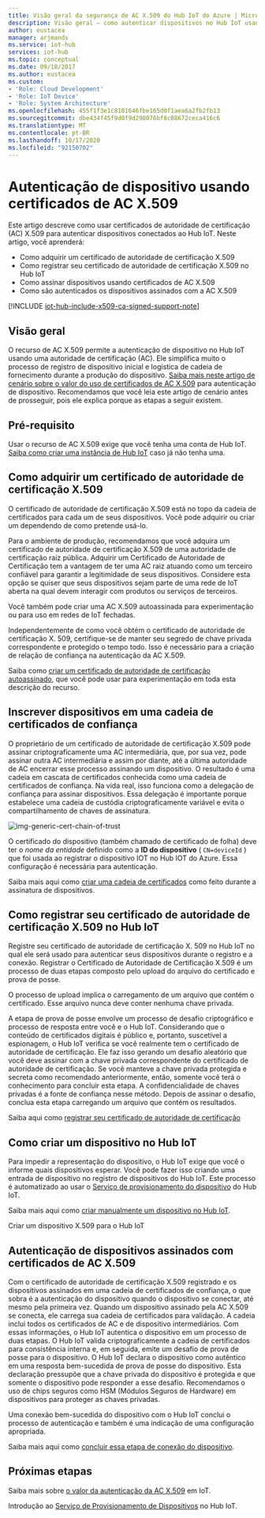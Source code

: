 ```yaml
---
title: Visão geral da segurança de AC X.509 do Hub IoT do Azure | Microsoft Docs
description: Visão geral – como autenticar dispositivos no Hub IoT usando autoridades de certificação X.509.
author: eustacea
manager: arjmands
ms.service: iot-hub
services: iot-hub
ms.topic: conceptual
ms.date: 09/18/2017
ms.author: eustacea
ms.custom:
- 'Role: Cloud Development'
- 'Role: IoT Device'
- 'Role: System Architecture'
ms.openlocfilehash: 455f1f3e1c8181646fbe165d0f1aea6a2fb2fb13
ms.sourcegitcommit: dbe434f45f9d0f9d298076bf8c08672ceca416c6
ms.translationtype: MT
ms.contentlocale: pt-BR
ms.lasthandoff: 10/17/2020
ms.locfileid: "92150702"
---
```

# <a name="device-authentication-using-x509-ca-certificates"></a>Autenticação de dispositivo usando certificados de AC X.509

Este artigo descreve como usar certificados de autoridade de certificação (AC) X.509 para autenticar dispositivos conectados ao Hub IoT.  Neste artigo, você aprenderá:

* Como adquirir um certificado de autoridade de certificação X.509
* Como registrar seu certificado de autoridade de certificação X.509 no Hub IoT
* Como assinar dispositivos usando certificados de AC X.509
* Como são autenticados os dispositivos assinados com a AC X.509

[!INCLUDE [iot-hub-include-x509-ca-signed-support-note](../../includes/iot-hub-include-x509-ca-signed-support-note.md)]

## <a name="overview"></a>Visão geral

O recurso de AC X.509 permite a autenticação de dispositivo no Hub IoT usando uma autoridade de certificação (AC). Ele simplifica muito o processo de registro de dispositivo inicial e logística de cadeia de fornecimento durante a produção do dispositivo. [Saiba mais neste artigo de cenário sobre o valor do uso de certificados de AC X.509](iot-hub-x509ca-concept.md) para autenticação de dispositivo.  Recomendamos que você leia este artigo de cenário antes de prosseguir, pois ele explica porque as etapas a seguir existem.

## <a name="prerequisite"></a>Pré-requisito

Usar o recurso de AC X.509 exige que você tenha uma conta de Hub IoT.  [Saiba como criar uma instância de Hub IoT](quickstart-send-telemetry-dotnet.md) caso já não tenha uma.

## <a name="how-to-get-an-x509-ca-certificate"></a>Como adquirir um certificado de autoridade de certificação X.509

O certificado de autoridade de certificação X.509 está no topo da cadeia de certificados para cada um de seus dispositivos.  Você pode adquirir ou criar um dependendo de como pretende usá-lo.

Para o ambiente de produção, recomendamos que você adquira um certificado de autoridade de certificação X.509 de uma autoridade de certificação raiz pública. Adquirir um Certificado de Autoridade de Certificação tem a vantagem de ter uma AC raiz atuando como um terceiro confiável para garantir a legitimidade de seus dispositivos. Considere esta opção se quiser que seus dispositivos sejam parte de uma rede de IoT aberta na qual devem interagir com produtos ou serviços de terceiros.

Você também pode criar uma AC X.509 autoassinada para experimentação ou para uso em redes de IoT fechadas.

Independentemente de como você obtém o certificado de autoridade de certificação X. 509, certifique-se de manter seu segredo de chave privada correspondente e protegido o tempo todo.  Isso é necessário para a criação de relação de confiança na autenticação da AC X.509.

Saiba como [criar um certificado de autoridade de certificação autoassinado](https://github.com/Azure/azure-iot-sdk-c/blob/master/tools/CACertificates/CACertificateOverview.md), que você pode usar para experimentação em toda esta descrição do recurso.

## <a name="sign-devices-into-the-certificate-chain-of-trust"></a>Inscrever dispositivos em uma cadeia de certificados de confiança

O proprietário de um certificado de autoridade de certificação X.509 pode assinar criptograficamente uma AC intermediária, que, por sua vez, pode assinar outra AC intermediária e assim por diante, até a última autoridade de AC encerrar esse processo assinando um dispositivo. O resultado é uma cadeia em cascata de certificados conhecida como uma cadeia de certificados de confiança. Na vida real, isso funciona como a delegação de confiança para assinar dispositivos. Essa delegação é importante porque estabelece uma cadeia de custódia criptograficamente variável e evita o compartilhamento de chaves de assinatura.

![img-generic-cert-chain-of-trust](./media/generic-cert-chain-of-trust.png)

O certificado do dispositivo (também chamado de certificado de folha) deve ter o *nome da entidade* definido como a **ID do dispositivo** ( `CN=deviceId` ) que foi usada ao registrar o dispositivo IOT no Hub IOT do Azure. Essa configuração é necessária para autenticação.

Saiba mais aqui como [criar uma cadeia de certificados](https://github.com/Azure/azure-iot-sdk-c/blob/master/tools/CACertificates/CACertificateOverview.md) como feito durante a assinatura de dispositivos.

## <a name="how-to-register-the-x509-ca-certificate-to-iot-hub"></a>Como registrar seu certificado de autoridade de certificação X.509 no Hub IoT

Registre seu certificado de autoridade de certificação X. 509 no Hub IoT no qual ele será usado para autenticar seus dispositivos durante o registro e a conexão.  Registrar o Certificado de Autoridade de Certificação X.509 é um processo de duas etapas composto pelo upload do arquivo do certificado e prova de posse.

O processo de upload implica o carregamento de um arquivo que contém o certificado.  Esse arquivo nunca deve conter nenhuma chave privada.

A etapa de prova de posse envolve um processo de desafio criptográfico e processo de resposta entre você e o Hub IoT.  Considerando que o conteúdo de certificados digitais é público e, portanto, suscetível a espionagem, o Hub IoT verifica se você realmente tem o certificado de autoridade de certificação.  Ele faz isso gerando um desafio aleatório que você deve assinar com a chave privada correspondente do certificado de autoridade de certificação.  Se você manteve a chave privada protegida e secreta como recomendado anteriormente, então, somente você terá o conhecimento para concluir esta etapa. A confidencialidade de chaves privadas é a fonte de confiança nesse método.  Depois de assinar o desafio, conclua esta etapa carregando um arquivo que contém os resultados.

Saiba aqui como [registrar seu certificado de autoridade de certificação](iot-hub-security-x509-get-started.md#register-x509-ca-certificates-to-your-iot-hub)

## <a name="how-to-create-a-device-on-iot-hub"></a>Como criar um dispositivo no Hub IoT

Para impedir a representação do dispositivo, o Hub IoT exige que você o informe quais dispositivos esperar.  Você pode fazer isso criando uma entrada de dispositivo no registro de dispositivos do Hub IoT.  Este processo é automatizado ao usar o [Serviço de provisionamento do dispositivo](https://azure.microsoft.com/blog/azure-iot-hub-device-provisioning-service-preview-automates-device-connection-configuration/) do Hub IoT. 

Saiba mais aqui como [criar manualmente um dispositivo no Hub IoT](iot-hub-security-x509-get-started.md#create-an-x509-device-for-your-iot-hub).

Criar um dispositivo X.509 para o Hub IoT

## <a name="authenticating-devices-signed-with-x509-ca-certificates"></a>Autenticação de dispositivos assinados com certificados de AC X.509

Com o certificado de autoridade de certificação X.509 registrado e os dispositivos assinados em uma cadeia de certificados de confiança, o que sobra é a autenticação do dispositivo quando o dispositivo se conectar, até mesmo pela primeira vez.  Quando um dispositivo assinado pela AC X.509 se conecta, ele carrega sua cadeia de certificados para validação. A cadeia inclui todos os certificados de AC e de dispositivo intermediários.  Com essas informações, o Hub IoT autentica o dispositivo em um processo de duas etapas.  O Hub IoT valida criptograficamente a cadeia de certificados para consistência interna e, em seguida, emite um desafio de prova de posse para o dispositivo.  O Hub IoT declara o dispositivo como autêntico em uma resposta bem-sucedida de prova de posse do dispositivo.  Esta declaração pressupõe que a chave privada do dispositivo é protegida e que somente o dispositivo pode responder a esse desafio.  Recomendamos o uso de chips seguros como HSM (Módulos Seguros de Hardware) em dispositivos para proteger as chaves privadas.

Uma conexão bem-sucedida do dispositivo com o Hub IoT conclui o processo de autenticação e também é uma indicação de uma configuração apropriada.

Saiba mais aqui como [concluir essa etapa de conexão do dispositivo](iot-hub-security-x509-get-started.md#authenticate-your-x509-device-with-the-x509-certificates).

## <a name="next-steps"></a>Próximas etapas

Saiba mais sobre [o valor da autenticação da AC X.509](iot-hub-x509ca-concept.md) em IoT.

Introdução ao [Serviço de Provisionamento de Dispositivos](../iot-dps/index.yml) no Hub IoT.